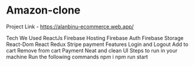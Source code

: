 # Amazon-clone
Project Link - https://alanbinu-ecommerce.web.app/

Tech We Used
ReactJs
Firebase Hosting
Firebase Auth
Firebase Storage
React-Dom
React Redux
Stripe payment
Features
Login and Logout
Add to cart
Remove from cart
Payment
Neat and clean UI
Steps to run in your machine
Run the following commands
npm i
npm run start
